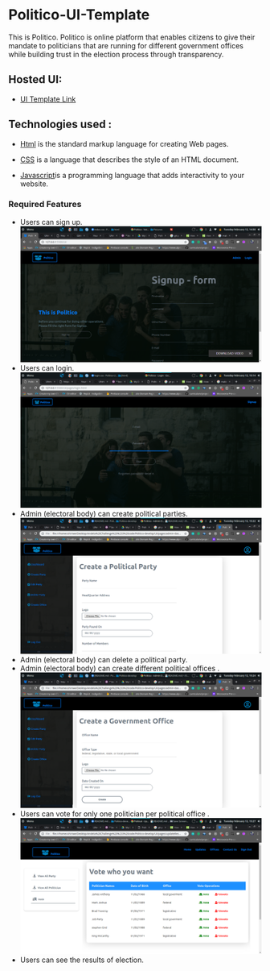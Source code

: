 # Politico-UI-Template
This is Politico. Politico is online platform that enables citizens to give their mandate to politicians that are running for different government offices while building trust in the election process through transparency.

 ## Hosted UI:

* [UI Template Link](https://uhiriweaudace.github.io/Politico-UI-Template/)

## Technologies used :

* [Html](https://www.w3schools.com/html/html_intro.asp) is the standard markup language for creating Web pages.

* [CSS](https://www.w3schools.com/css/default.asp) is a language that describes the style of an HTML document.

* [Javascript](https://www.w3schools.com/js/js_intro.asp)is a programming language that adds interactivity to your website.

### Required Features

* Users can sign up.
![](UI/assets/screenshoot/index.png)
* Users can login.
![](UI/assets/screenshoot/login.png)
* Admin (electoral body) can create political parties.
![](UI/assets/screenshoot/AdminDash.png)
* Admin (electoral body) can delete a political party.
* Admin (electoral body) can create different political offices .
![](UI/assets/screenshoot/AdminOffices.png)
* Users can vote for only one politician per political office .
![](UI/assets/screenshoot/userVote.png)
* Users can see the results of election.
